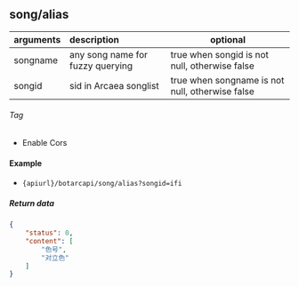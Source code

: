 ## song/alias

| arguments  | description                                                                | optional                                        |
|:-----------|:---------------------------------------------------------------------------|-------------------------------------------------|
| songname   | any song name for fuzzy querying                                           | true when songid is not null, otherwise false   |
| songid     | sid in Arcaea songlist                                                     | true when songname is not null, otherwise false |

###### Tag

* Enable Cors

#### Example

+ `{apiurl}/botarcapi/song/alias?songid=ifi`

##### Return data

```json
{
    "status": 0,
    "content": [
        "色号",
        "对立色"
    ]
}
```

